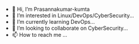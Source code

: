 - 👋 Hi, I’m Prasannakumar-kumta
- 👀 I’m interested in Linux/DevOps/CyberSecurity...
- 🌱 I’m currently learning DevOps...
- 💞️ I’m looking to collaborate on CyberSecurity...
- 📫 How to reach me ...

<!---
Prasannakumar-kumta/Prasannakumar-kumta is a ✨ special ✨ repository because its `README.md` (this file) appears on your GitHub profile.
You can click the Preview link to take a look at your changes.
--->
